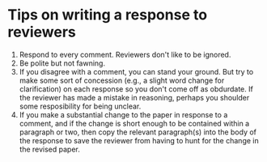# Tips on writing a response to reviewers

1. Respond to every comment.  Reviewers don't like to be ignored.
2. Be polite but not fawning.  
3. If you disagree with a comment, you can stand your ground.  But try to make some sort of concession (e.g., a slight word change for clarification) on each response so you don't come off as obdurdate.  If the reviewer has made a mistake in reasoning, perhaps you shoulder some resposibility for being unclear.  
4. If you make a substantial change to the paper in response to a comment, and if the change is short enough to be contained within a paragraph or two, then copy the relevant paragraph(s) into the body of the response to save the reviewer from having to hunt for the change in the revised paper.  
